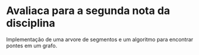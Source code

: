 # Avaliaca para a segunda nota da disciplina

Implementação de uma arvore de segmentos e um algoritmo para encontrar pontes em um grafo.
